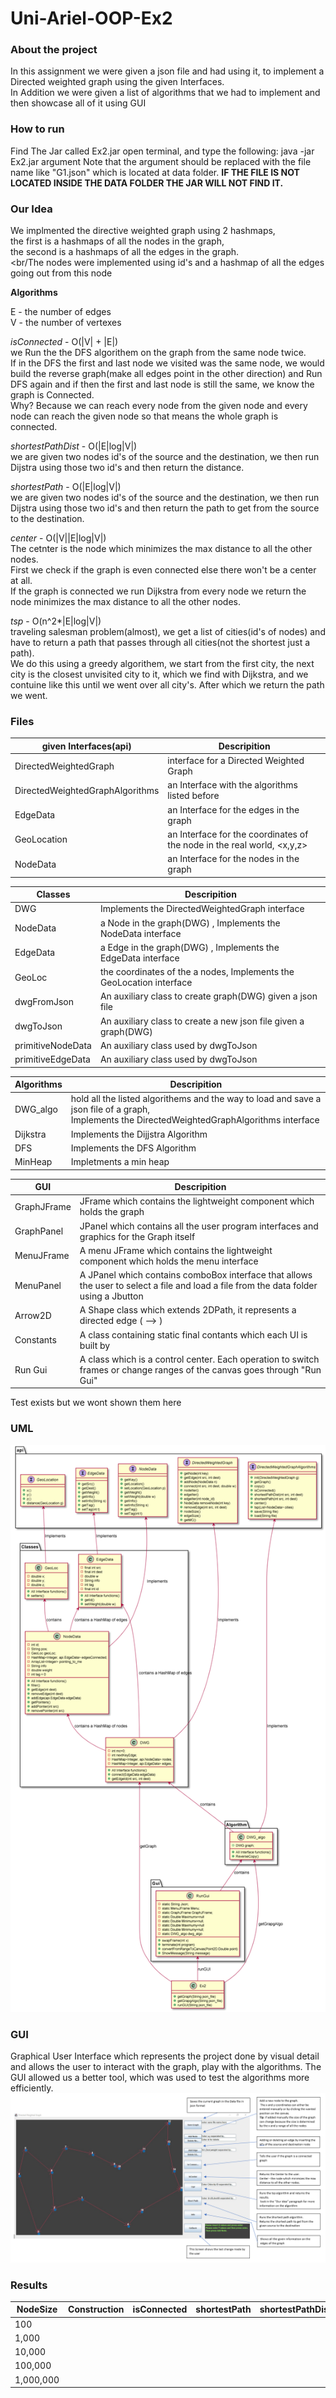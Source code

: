 # Uni-Ariel-OOP-Ex2

### About the project
In this assignment we were given a json file and had using it, to implement a Directed weighted graph using the given Interfaces.<br/>
In Addition we were given a list of algorithms that we had to implement and then showcase all of it using GUI

### How to run
Find The Jar called Ex2.jar
open terminal, and type the following: java -jar Ex2.jar argument
Note that the argument should be replaced with the file name like "G1.json" which is located at data folder.
**IF THE FILE IS NOT LOCATED INSIDE THE DATA FOLDER THE JAR WILL NOT FIND IT.**

### Our Idea
We implmented the directive weighted graph using 2 hashmaps,<br/>
the first is a hashmaps of all the nodes in the graph,<br/>
the second is a hashmaps of all the edges in the graph.<br/>
<br/The nodes were implemented using id's and a hashmap of all the edges going out from this node<br/>

__Algorithms__<br/>

E - the number of edges<br/>
V - the number of vertexes


_isConnected_ - O(|V| + |E|)<br/>
we Run the the DFS algorithem on the graph from the same node twice.<br/>If in the DFS the first and last node we visited was the same node,
we would build the reverse graph(make all edges point in the other direction) and Run DFS again and if then the first and last node is still the same, we know the graph is Connected.<br> Why? Because we can reach every node from the given node and every node can reach the given node so that means the whole graph is connected. 

_shortestPathDist_ - O(|E|log|V|)<br/>
we are given two nodes id's of the source and the destination, we then run Dijstra using those two id's and then return the distance.

_shortestPath_ - O(|E|log|V|)<br/>
we are given two nodes id's of the source and the destination, we then run Dijstra using those two id's and then return the path to get from the source to the destination.

_center_ - O(|V||E|log|V|)<br/>
The cetnter is the node which minimizes the max distance to all the other nodes.<br/>
First we check if the graph is even connected else there won't be a center at all.<br>
If the graph is connected we run Dijkstra from every node we return the node minimizes the max distance to all the other nodes.

_tsp_ - O(n^2*|E|log|V|)<br/>
traveling salesman problem(almost), we get a list of cities(id's of nodes) and have to return a path that passes through all cities(not the shortest just a path).<br/>
We do this using a greedy algorithem, we start from the first city, the next city is the closest unvisited city to it, which we find with Dijkstra, and we contuine like this until we went over all city's. After which we return the path we went.


### Files 

| given Interfaces(api)| Descripition |
| ---------- | --------- |
| DirectedWeightedGraph | interface for a Directed Weighted Graph |
| DirectedWeightedGraphAlgorithms  |  an Interface with the algorithms listed before |
| EdgeData | an Interface for the edges in the graph   |
| GeoLocation | an Interface for the coordinates of the node in the real world, <x,y,z>   |
| NodeData | an Interface for the nodes in the graph    |


| Classes| Descripition |
| ---------- | --------- |
| DWG | Implements the DirectedWeightedGraph interface |
| NodeData | a Node in the graph(DWG) , Implements the NodeData interface  |
| EdgeData | a Edge in the graph(DWG) , Implements the EdgeData interface   |
| GeoLoc | the coordinates of the a nodes,  Implements the GeoLocation interface |
| dwgFromJson| An auxiliary class to create graph(DWG) given a json file   |
| dwgToJson|  An auxiliary class to create a new json file given a graph(DWG)  |
| primitiveNodeData|  An auxiliary class used by dwgToJson  |
| primitiveEdgeData|  An auxiliary class used by dwgToJson  |

| Algorithms| Descripition |
| ---------- | --------- |
| DWG_algo | hold all the listed algorithems and the way to load and save a json file of a graph,</br> Implements the DirectedWeightedGraphAlgorithms interface |
| Dijkstra  | Implements the Dijjstra Algorithm  |
| DFS |  Implements the DFS Algorithm  |
| MinHeap |  Impletments a min heap  |

| GUI| Descripition |
| ---------- | --------- |
| GraphJFrame | JFrame which contains the lightweight component which holds the graph  |
| GraphPanel | JPanel which contains all the user program interfaces and graphics for the Graph itself |
| MenuJFrame | A menu JFrame which contains the lightweight component which holds the menu interface |
| MenuPanel | A JPanel which contains comboBox interface that allows the user to select a file and load a file from the data folder using a Jbutton |
| Arrow2D | A Shape class which extends 2DPath, it represents a directed edge ( --> ) |
| Constants | A class containing static final contants which each UI is built by |
| Run Gui | A class which is a control center. Each operation to switch frames or change ranges of the canvas goes through "Run Gui"  |

Test exists but we wont shown them here

### UML
![alt text](https://github.com/Inon-Sinn/Uni-Ariel-OOP-Ex2/blob/master/complete.png)

### GUI
Graphical User Interface which represents the project done by visual detail and allows the user to 
interact with the graph, play with the algorithms. The GUI allowed us a better tool, which was used to test the algorithms more efficiently.
![alt text](https://github.com/Inon-Sinn/Uni-Ariel-OOP-Ex2/blob/master/git_help_2.PNG)

### Results

| NodeSize| Construction |isConnected|shortestPath|shortestPathDist|center|tsp|
| ---------- | --------- |--------- | --------- |--------- | --------- |--------- |
| 100 |||||||
| 1,000 |||||||
| 10,000 |||||||
| 100,000 |||||||
| 1,000,000 |||||||







